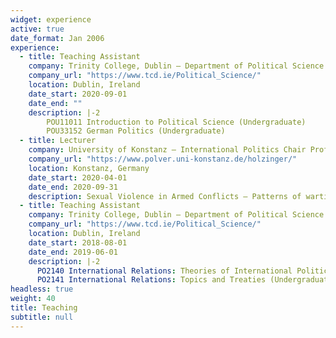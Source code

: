 ```yaml
---
widget: experience
active: true
date_format: Jan 2006
experience:
  - title: Teaching Assistant
    company: Trinity College, Dublin – Department of Political Science
    company_url: "https://www.tcd.ie/Political_Science/"
    location: Dublin, Ireland
    date_start: 2020-09-01
    date_end: ""
    description: |-2
        POU11011 Introduction to Political Science (Undergraduate)
        POU33152 German Politics (Undergraduate)
  - title: Lecturer
    company: University of Konstanz – International Politics Chair Prof. Gerald Schneider
    company_url: "https://www.polver.uni-konstanz.de/holzinger/"
    location: Konstanz, Germany
    date_start: 2020-04-01
    date_end: 2020-09-31
    description: Sexual Violence in Armed Conflicts – Patterns of wartime rape in civil wars (Undergraduate)
  - title: Teaching Assistant
    company: Trinity College, Dublin – Department of Political Science
    company_url: "https://www.tcd.ie/Political_Science/"
    location: Dublin, Ireland
    date_start: 2018-08-01
    date_end: 2019-06-01
    description: |-2
      PO2140 International Relations: Theories of International Politics (Undergraduate)
      PO2141 International Relations: Topics and Treaties (Undergraduate)
headless: true
weight: 40
title: Teaching
subtitle: null
---
```

